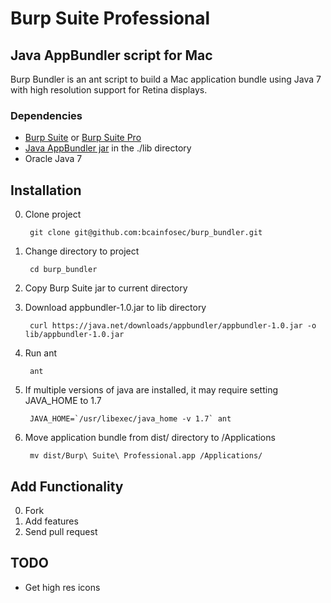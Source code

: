 # Burp Suite Professional

## Java AppBundler script for Mac

Burp Bundler is an ant script to build a Mac application bundle using Java 7 with high resolution support for Retina displays.

### Dependencies
* [Burp Suite](http://portswigger.net/burp/download.html) or [Burp Suite Pro](https://pro.portswigger.net/users/)
* [Java AppBundler jar](https://java.net/downloads/appbundler/) in the ./lib directory
* Oracle Java 7

## Installation
0. Clone project

		git clone git@github.com:bcainfosec/burp_bundler.git

0. Change directory to project

		cd burp_bundler

0. Copy Burp Suite jar to current directory
0. Download appbundler-1.0.jar to lib directory

		curl https://java.net/downloads/appbundler/appbundler-1.0.jar -o lib/appbundler-1.0.jar

0. Run ant

		ant

0. If multiple versions of java are installed, it may require setting JAVA_HOME to 1.7

		JAVA_HOME=`/usr/libexec/java_home -v 1.7` ant

0. Move application bundle from dist/ directory to /Applications

		mv dist/Burp\ Suite\ Professional.app /Applications/

## Add Functionality
0. Fork
0. Add features
0. Send pull request

## TODO
* Get high res icons

